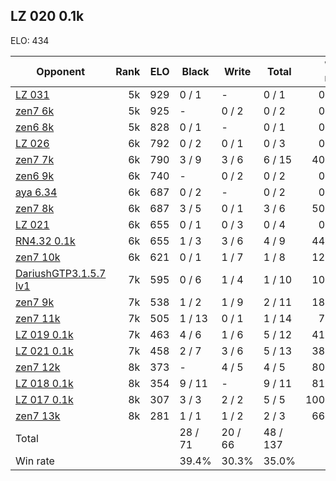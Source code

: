 ## LZ 020 0.1k ##

ELO: 434

Opponent | Rank | ELO | Black | Write | Total | Win rate
---------|-----:|----:|-------|-------|-------|-------:
[LZ 031](LZ%20031.md) | 5k | 929 | 0 / 1 | - | 0 / 1 | 0.0%
[zen7 6k](zen7%206k.md) | 5k | 925 | - | 0 / 2 | 0 / 2 | 0.0%
[zen6 8k](zen6%208k.md) | 5k | 828 | 0 / 1 | - | 0 / 1 | 0.0%
[LZ 026](LZ%20026.md) | 6k | 792 | 0 / 2 | 0 / 1 | 0 / 3 | 0.0%
[zen7 7k](zen7%207k.md) | 6k | 790 | 3 / 9 | 3 / 6 | 6 / 15 | 40.0%
[zen6 9k](zen6%209k.md) | 6k | 740 | - | 0 / 2 | 0 / 2 | 0.0%
[aya 6.34](aya%206.34.md) | 6k | 687 | 0 / 2 | - | 0 / 2 | 0.0%
[zen7 8k](zen7%208k.md) | 6k | 687 | 3 / 5 | 0 / 1 | 3 / 6 | 50.0%
[LZ 021](LZ%20021.md) | 6k | 655 | 0 / 1 | 0 / 3 | 0 / 4 | 0.0%
[RN4.32 0.1k](RN4.32%200.1k.md) | 6k | 655 | 1 / 3 | 3 / 6 | 4 / 9 | 44.4%
[zen7 10k](zen7%2010k.md) | 6k | 621 | 0 / 1 | 1 / 7 | 1 / 8 | 12.5%
[DariushGTP3.1.5.7 lv1](DariushGTP3.1.5.7%20lv1.md) | 7k | 595 | 0 / 6 | 1 / 4 | 1 / 10 | 10.0%
[zen7 9k](zen7%209k.md) | 7k | 538 | 1 / 2 | 1 / 9 | 2 / 11 | 18.2%
[zen7 11k](zen7%2011k.md) | 7k | 505 | 1 / 13 | 0 / 1 | 1 / 14 | 7.1%
[LZ 019 0.1k](LZ%20019%200.1k.md) | 7k | 463 | 4 / 6 | 1 / 6 | 5 / 12 | 41.7%
[LZ 021 0.1k](LZ%20021%200.1k.md) | 7k | 458 | 2 / 7 | 3 / 6 | 5 / 13 | 38.5%
[zen7 12k](zen7%2012k.md) | 8k | 373 | - | 4 / 5 | 4 / 5 | 80.0%
[LZ 018 0.1k](LZ%20018%200.1k.md) | 8k | 354 | 9 / 11 | - | 9 / 11 | 81.8%
[LZ 017 0.1k](LZ%20017%200.1k.md) | 8k | 307 | 3 / 3 | 2 / 2 | 5 / 5 | 100.0%
[zen7 13k](zen7%2013k.md) | 8k | 281 | 1 / 1 | 1 / 2 | 2 / 3 | 66.7%
Total | | | 28 / 71 | 20 / 66 | 48 / 137 | 
Win rate| | | 39.4% | 30.3% | 35.0% | 
